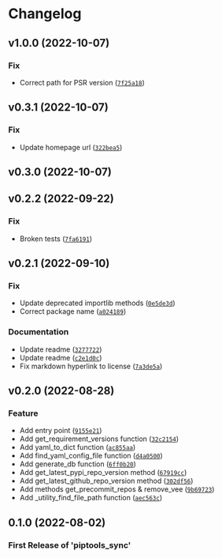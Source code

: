 # Changelog

<!--next-version-placeholder-->

## v1.0.0 (2022-10-07)
### Fix
* Correct path for PSR version ([`7f25a18`](https://github.com/Stephen-RA-King/piptools-sync/commit/7f25a187ba6df98be5684a52b09b88f0c1037af1))

## v0.3.1 (2022-10-07)
### Fix
* Update homepage url ([`322bea5`](https://github.com/Stephen-RA-King/piptools-sync/commit/322bea512064fca189550a2ecb735ae7373c21ad))

## v0.3.0 (2022-10-07)


## v0.2.2 (2022-09-22)
### Fix
* Broken tests ([`7fa6191`](https://github.com/Stephen-RA-King/piptools-sync/commit/7fa6191d7a882d8b647bd91bb19325bbd957b3e1))

## v0.2.1 (2022-09-10)
### Fix
* Update deprecated importlib methods ([`0e5de3d`](https://github.com/Stephen-RA-King/piptools-sync/commit/0e5de3d84582a71a40be0c0a926183f2cfc77198))
* Correct package name ([`a024189`](https://github.com/Stephen-RA-King/piptools-sync/commit/a02418995b081f2b782e4eedd0287d894077fe6f))

### Documentation
* Update readme ([`3277722`](https://github.com/Stephen-RA-King/piptools-sync/commit/3277722eb955ce4c3f735abb5051e10f62796d1b))
* Update readme ([`c2e1d0c`](https://github.com/Stephen-RA-King/piptools-sync/commit/c2e1d0cd3923ae080f658be28ae4432d549c42a8))
* Fix markdown hyperlink to license ([`7a3de5a`](https://github.com/Stephen-RA-King/piptools-sync/commit/7a3de5a78de5cfbabf65ee87d3dab2488e8723f8))

## v0.2.0 (2022-08-28)
### Feature
* Add entry point ([`9155e21`](https://github.com/Stephen-RA-King/piptools-sync/commit/9155e211225907fa0269d50ed06bbe0b4721939d))
* Add get_requirement_versions function ([`32c2154`](https://github.com/Stephen-RA-King/piptools-sync/commit/32c2154405f092332420746c4e0d9338770aabd7))
* Add yaml_to_dict function ([`ac855aa`](https://github.com/Stephen-RA-King/piptools-sync/commit/ac855aa1d9417856d4cc5bae5e001c87a076390d))
* Add find_yaml_config_file function ([`d4a0500`](https://github.com/Stephen-RA-King/piptools-sync/commit/d4a0500774b7208a1276f8aefd4013d8e7b544f6))
* Add generate_db function ([`6ff0b20`](https://github.com/Stephen-RA-King/piptools-sync/commit/6ff0b201a62d8f44e0381f105cfb47250d067d83))
* Add get_latest_pypi_repo_version method ([`67919cc`](https://github.com/Stephen-RA-King/piptools-sync/commit/67919cc8f1efaf79dcfa65789b6c2b149a5a8ba8))
* Add get_latest_github_repo_version method ([`302df56`](https://github.com/Stephen-RA-King/piptools-sync/commit/302df56be2db29c52c85d314860ae9340b162e0f))
* Add methods get_precommit_repos & remove_vee ([`9b69723`](https://github.com/Stephen-RA-King/piptools-sync/commit/9b69723eb6aef4d4b56b41f709bb4e94c7ee2b97))
* Add _utility_find_file_path function ([`aec563c`](https://github.com/Stephen-RA-King/piptools-sync/commit/aec563c8356f6e7c8a2712151a48859b89e8f3cd))

## 0.1.0 (2022-08-02)

### First Release of 'piptools_sync'
